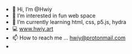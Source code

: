 - 👋 Hi, I’m @Hwiy
- 👀 I’m interested in fun web space
- 🌱 I’m currently learning html, css, p5.js, hydra
- 💻 www.hwiy.art
- 📫 How to reach me ... hwiy@protonmail.com
- 
<!---
Hwiy/Hwiy is a ✨ special ✨ repository because its `README.md` (this file) appears on your GitHub profile.
You can click the Preview link to take a look at your changes.
--->
